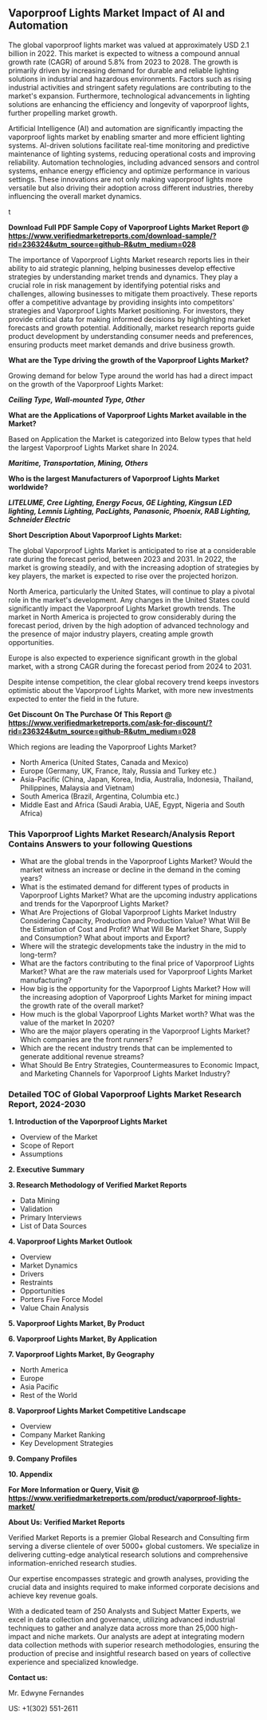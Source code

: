 <h2>Vaporproof Lights Market Impact of AI and Automation</h2><p>The global vaporproof lights market was valued at approximately USD 2.1 billion in 2022. This market is expected to witness a compound annual growth rate (CAGR) of around 5.8% from 2023 to 2028. The growth is primarily driven by increasing demand for durable and reliable lighting solutions in industrial and hazardous environments. Factors such as rising industrial activities and stringent safety regulations are contributing to the market's expansion. Furthermore, technological advancements in lighting solutions are enhancing the efficiency and longevity of vaporproof lights, further propelling market growth.</p><p>Artificial Intelligence (AI) and automation are significantly impacting the vaporproof lights market by enabling smarter and more efficient lighting systems. AI-driven solutions facilitate real-time monitoring and predictive maintenance of lighting systems, reducing operational costs and improving reliability. Automation technologies, including advanced sensors and control systems, enhance energy efficiency and optimize performance in various settings. These innovations are not only making vaporproof lights more versatile but also driving their adoption across different industries, thereby influencing the overall market dynamics.</p>t</p><p id="" class=""><strong>Download Full PDF Sample Copy of Vaporproof Lights Market Report @ <a href="https://www.verifiedmarketreports.com/download-sample/?rid=236324&utm_source=github-R&utm_medium=028" target="_blank">https://www.verifiedmarketreports.com/download-sample/?rid=236324&utm_source=github-R&utm_medium=028</a></strong></p><p>The importance of&nbsp;Vaporproof Lights Market research reports lies in their ability to aid strategic planning, helping businesses develop effective strategies by understanding market trends and dynamics. They play a crucial role in risk management by identifying potential risks and challenges, allowing businesses to mitigate them proactively. These reports offer a competitive advantage by providing insights into competitors' strategies and Vaporproof Lights Market positioning. For investors, they provide critical data for making informed decisions by highlighting market forecasts and growth potential. Additionally, market research reports guide product development by understanding consumer needs and preferences, ensuring products meet market demands and drive business growth.</p><p><strong>What are the&nbsp;Type driving the growth of the Vaporproof Lights Market?</strong></p><p id="" class="">Growing demand for below Type around the world has had a direct impact on the growth of the Vaporproof Lights Market:</p><em><strong>Ceiling Type, Wall-mounted Type, Other</strong></em></p><strong>What are the&nbsp;Applications&nbsp;of Vaporproof Lights Market available in the Market?</strong></p><p id="" class="">Based on Application the Market is categorized into Below types that held the largest Vaporproof Lights Market share In 2024.</p><em><strong>Maritime, Transportation, Mining, Others</strong></em></p><strong>Who is the largest Manufacturers of Vaporproof Lights Market worldwide?</strong></p><p><em><strong>LITELUME, Cree Lighting, Energy Focus, GE Lighting, Kingsun LED lighting, Lemnis Lighting, PacLights, Panasonic, Phoenix, RAB Lighting, Schneider Electric</strong></em></p><p id="" class=""><strong>Short Description About Vaporproof Lights Market:</strong></p><p>The global Vaporproof Lights Market is anticipated to rise at a considerable rate during the forecast period, between 2023 and 2031. In 2022, the market is growing steadily, and with the increasing adoption of strategies by key players, the market is expected to rise over the projected horizon.</p><p>North America, particularly the United States, will continue to play a pivotal role in the market's development. Any changes in the United States could significantly impact the Vaporproof Lights Market growth trends. The market in North America is projected to grow considerably during the forecast period, driven by the high adoption of advanced technology and the presence of major industry players, creating ample growth opportunities.</p><p>Europe is also expected to experience significant growth in the global market, with a strong CAGR during the forecast period from 2024 to 2031.</p><p>Despite intense competition, the clear global recovery trend keeps investors optimistic about the Vaporproof Lights Market, with more new investments expected to enter the field in the future.</p><p id="" class=""><strong>Get Discount On The Purchase Of This Report @ <a href="https://www.verifiedmarketreports.com/ask-for-discount/?rid=236324&utm_source=github-R&utm_medium=028" target="_blank">https://www.verifiedmarketreports.com/ask-for-discount/?rid=236324&utm_source=github-R&utm_medium=028</a></strong></p>Which regions are leading the Vaporproof Lights Market?</p><ul><li>North America (United States, Canada and Mexico)</li><li>Europe (Germany, UK, France, Italy, Russia and Turkey etc.)</li><li>Asia-Pacific (China, Japan, Korea, India, Australia, Indonesia, Thailand, Philippines, Malaysia and Vietnam)</li><li>South America (Brazil, Argentina, Columbia etc.)</li><li>Middle East and Africa (Saudi Arabia, UAE, Egypt, Nigeria and South Africa)</li></ul><h3 id="" class="">This Vaporproof Lights Market Research/Analysis Report Contains Answers to your following Questions</h3><ul><li>What are the global trends in the Vaporproof Lights Market? Would the market witness an increase or decline in the demand in the coming years?</li><li>What is the estimated demand for different types of products in Vaporproof Lights Market? What are the upcoming industry applications and trends for the Vaporproof Lights Market?</li><li>What Are Projections of Global Vaporproof Lights Market Industry Considering Capacity, Production and Production Value? What Will Be the Estimation of Cost and Profit? What Will Be Market Share, Supply and Consumption? What about imports and Export?</li><li>Where will the strategic developments take the industry in the mid to long-term?</li><li>What are the factors contributing to the final price of Vaporproof Lights Market? What are the raw materials used for Vaporproof Lights Market manufacturing?</li><li>How big is the opportunity for the Vaporproof Lights Market? How will the increasing adoption of Vaporproof Lights Market for mining impact the growth rate of the overall market?</li><li>How much is the global Vaporproof Lights Market worth? What was the value of the market In 2020?</li><li>Who are the major players operating in the Vaporproof Lights Market? Which companies are the front runners?</li><li>Which are the recent industry trends that can be implemented to generate additional revenue streams?</li><li>What Should Be Entry Strategies, Countermeasures to Economic Impact, and Marketing Channels for Vaporproof Lights Market Industry?</li></ul><h3 id="" class="">Detailed TOC of Global Vaporproof Lights Market Research Report, 2024-2030</h3><p id="" class=""><strong>1. Introduction of the Vaporproof Lights Market</strong></p><ul><li>Overview of the Market</li><li>Scope of Report</li><li>Assumptions</li></ul><p id="" class=""><strong>2. Executive Summary</strong></p><p id="" class=""><strong>3. Research Methodology of Verified Market Reports</strong></p><ul><li>Data Mining</li><li>Validation</li><li>Primary Interviews</li><li>List of Data Sources</li></ul><p id="" class=""><strong>4. Vaporproof Lights Market Outlook</strong></p><ul><li>Overview</li><li>Market Dynamics</li><li>Drivers</li><li>Restraints</li><li>Opportunities</li><li>Porters Five Force Model</li><li>Value Chain Analysis</li></ul><p id="" class=""><strong>5. Vaporproof Lights Market, By Product</strong></p><p id="" class=""><strong>6. Vaporproof Lights Market, By Application</strong></p><p id="" class=""><strong>7. Vaporproof Lights Market, By Geography</strong></p><ul><li>North America</li><li>Europe</li><li>Asia Pacific</li><li>Rest of the World</li></ul><p id="" class=""><strong>8. Vaporproof Lights Market Competitive Landscape</strong></p><ul><li>Overview</li><li>Company Market Ranking</li><li>Key Development Strategies</li></ul><p id="" class=""><strong>9. Company Profiles</strong></p><p id="" class=""><strong>10. Appendix</strong></p><p id="" class=""><strong>For More Information or Query, Visit @ <a href="https://www.verifiedmarketreports.com/product/vaporproof-lights-market/" target="_blank">https://www.verifiedmarketreports.com/product/vaporproof-lights-market/</a></strong></p><p id="" class=""><strong>About Us: Verified Market Reports</strong></p><p id="" class="">Verified Market Reports is a premier Global Research and Consulting firm serving a diverse clientele of over 5000+ global customers. We specialize in delivering cutting-edge analytical research solutions and comprehensive information-enriched research studies.</p><p id="" class="">Our expertise encompasses strategic and growth analyses, providing the crucial data and insights required to make informed corporate decisions and achieve key revenue goals.</p><p id="" class="">With a dedicated team of 250 Analysts and Subject Matter Experts, we excel in data collection and governance, utilizing advanced industrial techniques to gather and analyze data across more than 25,000 high-impact and niche markets. Our analysts are adept at integrating modern data collection methods with superior research methodologies, ensuring the production of precise and insightful research based on years of collective experience and specialized knowledge.</p><p id="" class=""><strong>Contact us:</strong></p><p id="" class="">Mr. Edwyne Fernandes</p><p id="" class="">US: +1(302) 551-2611</p>